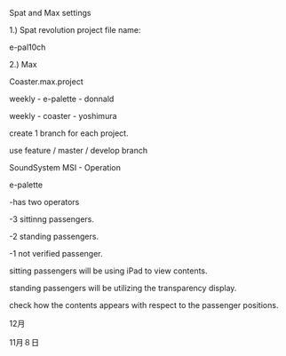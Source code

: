 Spat and Max settings



1.) Spat revolution project file name:

e-pal10ch

2.) Max

Coaster.max.project



weekly - e-palette - donnald

weekly - coaster - yoshimura



create 1 branch for each project.



use feature / master / develop branch



SoundSystem MSI - Operation





e-palette

-has two operators

-3 sittinng passengers.

-2 standing passengers.

-1 not verified passenger.



sitting passengers will be using iPad to view contents.

standing passengers will be utilizing the transparency display.



check how the contents appears with respect to the passenger positions.

12月



11月８日



